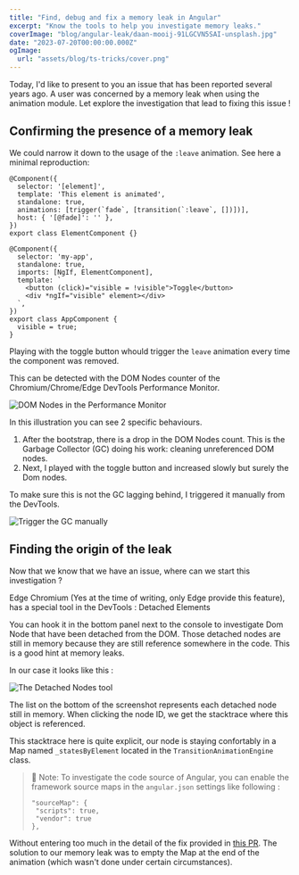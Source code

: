 ```yaml
---
title: "Find, debug and fix a memory leak in Angular"
excerpt: "Know the tools to help you investigate memory leaks."
coverImage: "blog/angular-leak/daan-mooij-91LGCVN5SAI-unsplash.jpg"
date: "2023-07-20T00:00:00.000Z"
ogImage:
  url: "assets/blog/ts-tricks/cover.png"
---
```


Today, I'd like to present to you an issue that has been reported several years ago. A user was concerned by a memory leak when using the animation module. Let explore the investigation that lead to fixing this issue !

## Confirming the presence of a memory leak

We could narrow it down to the usage of the `:leave` animation.
See here a minimal reproduction:

```
@Component({
  selector: '[element]',
  template: 'This element is animated',
  standalone: true,
  animations: [trigger(`fade`, [transition(`:leave`, [])])],
  host: { '[@fade]': '' },
})
export class ElementComponent {}

@Component({
  selector: 'my-app',
  standalone: true,
  imports: [NgIf, ElementComponent],
  template: `
    <button (click)="visible = !visible">Toggle</button>
    <div *ngIf="visible" element></div>
  `,
})
export class AppComponent {
  visible = true;
}
```

Playing with the toggle button whould trigger the `leave` animation every time the component was removed.

This can be detected with the DOM Nodes counter of the Chromium/Chrome/Edge DevTools Performance Monitor.

![DOM Nodes in the Performance Monitor](/blog/angular-leak/dom-nodes.png "DOM Nodes in the Performance Monitor")

In this illustration you can see 2 specific behaviours.

1. After the bootstrap, there is a drop in the DOM Nodes count. This is the Garbage Collector (GC) doing his work: cleaning unreferenced DOM nodes.
2. Next, I played with the toggle button and increased slowly but surely the Dom nodes.

To make sure this is not the GC lagging behind, I triggered it manually from the DevTools.

![Trigger the GC manually](/blog/angular-leak/performance-gc.png "Trigger the GC manually")

## Finding the origin of the leak

Now that we know that we have an issue, where can we start this investigation ?

Edge Chromium (Yes at the time of writing, only Edge provide this feature), has a special tool in the DevTools : Detached Elements

You can hook it in the bottom panel next to the console to investigate Dom Node that have been detached from the DOM. Those detached nodes are still in memory because they are still reference somewhere in the code. This is a good hint at memory leaks.

In our case it looks like this :

![The Detached Nodes tool](/blog/angular-leak/detached-nodes.png "The Detached Nodes tool")

The list on the bottom of the screenshot represents each detached node still in memory.
When clicking the node ID, we get the stacktrace where this object is referenced.

This stacktrace here is quite explicit, our node is staying confortably in a Map named `_statesByElement` located in the `TransitionAnimationEngine` class.

> 📝 Note:
> To investigate the code source of Angular, you can enable the framework source maps in the `angular.json` settings like following :
>
> ```
> "sourceMap": {
>  "scripts": true,
>  "vendor": true
> },
> ```

Without entering too much in the detail of the fix provided in [this PR](https://github.com/angular/angular/pull/50929/files). The solution to our memory leak was to empty the Map at the end of the animation (which wasn't done under certain circumstances).
